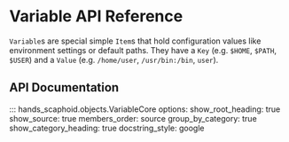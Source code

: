 # Variable API Reference

`Variable`s are special simple `Item`s that hold configuration values like environment settings or default paths. They have a `Key` (e.g. `$HOME`, `$PATH`, `$USER`) and a `Value` (e.g. `/home/user`, `/usr/bin:/bin`, `user`).

## API Documentation

::: hands_scaphoid.objects.VariableCore
    options:
      show_root_heading: true
      show_source: true
      members_order: source
      group_by_category: true
      show_category_heading: true
      docstring_style: google